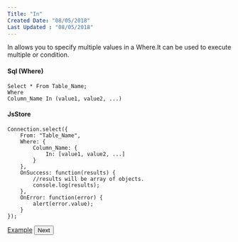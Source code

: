```yaml
---
Title: "In"
Created Date: "08/05/2018"
Last Updated : "08/05/2018"
---
```


In allows you to specify multiple values in a Where.It can be used to execute multiple or condition.

#### Sql (Where)

```
Select * From Table_Name;
Where
Column_Name In (value1, value2, ...)
```

#### JsStore

```
Connection.select({
    From: "Table_Name",
    Where: {
        Column_Name: {
            In: [value1, value2, ...]
        }
    },
    OnSuccess: function(results) {
        //results will be array of objects.
        console.log(results);
    },
    OnError: function(error) {
        alert(error.value);
    }
});
```

<p class="margin-top-40px center-align">
    <a class="btn info" target="_blank" href="/example/in">Example</a>
    <button class="btn info btnNext">Next</button>
</p>